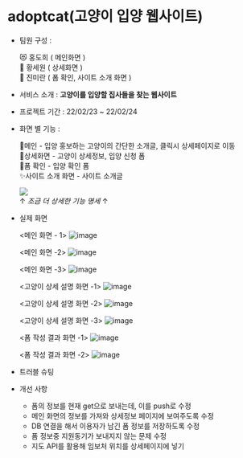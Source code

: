# adoptcat(고양이 입양 웹사이트)

* 팀원 구성 :

  😻 홍도희 ( 메인화면 )<br>
  🐰 황세원 ( 상세화면 )<br>
  🐶 진미란 ( 폼 확인, 사이트 소개 화면 )<br>
  
* 서비스 소개 : **고양이를 입양할 집사들을 찾는 웹사이트**

* 프로젝트 기간 : 22/02/23 ~ 22/02/24

* 화면 별 기능 :

  📢메인 - 입양 홍보하는 고양이의 간단한 소개글, 클릭시 상세페이지로 이동<br>
  🧾상세화면 - 고양이 상세정보, 입양 신청 폼<br>
  📝폼 확인 - 입양 확인 폼   
  ✨사이트 소개 화면 - 사이트 소개글
     
  <a href="https://github.com/cuuuutecat/adoptcat/wiki/%EA%B8%B0%EB%8A%A5-%EB%AA%85%EC%84%B8"><img src="https://img.shields.io/badge/more about functions-D9B68B?style=for-the-badge&logoWidth=50"/></a>   
 ↑ _조금 더 상세한 기능 명세_ ↑
  
* 실제 화면
  
  <메인 화면 - 1>
  ![image](https://user-images.githubusercontent.com/55613591/155557671-0b749bf5-4b46-4acc-a123-d89346d85ec9.png)

  <메인 화면 -2>
  ![image](https://user-images.githubusercontent.com/55613591/155557877-c82095d3-3092-49bd-8697-a7d5113e6736.png)

  <메인 화면 -3>
  ![image](https://user-images.githubusercontent.com/55613591/155557938-67b304ff-4d95-4f9b-9eb6-7decd0b986be.png)

  <고양이 상세 설명 화면 -1>
  ![image](https://user-images.githubusercontent.com/55613591/155558149-ec371aa9-8a72-4c40-85e9-5069a0015074.png)

  <고양이 상세 설명 화면 -2>
  ![image](https://user-images.githubusercontent.com/55613591/155558232-acf9d8f0-572b-48d0-806d-425afbbacdae.png)

  <고양이 상세 설명 화면 -3>
  ![image](https://user-images.githubusercontent.com/55613591/155558320-06e1ecc9-0ecc-4f06-8afd-793cb40a3b84.png)

  <폼 작성 결과 화면 -1>
  ![image](https://user-images.githubusercontent.com/55613591/155558483-992da2e9-966b-4578-af51-a0af33cdf4dc.png)

  <폼 작성 결과 화면 -2>
  ![image](https://user-images.githubusercontent.com/55613591/155558591-8726c471-9e0e-4c48-bc36-7ca045016dd3.png)

* 트러블 슈팅
  
  
* 개선 사항
  * 폼의 정보를 현재 get으로 보내는데, 이를 push로 수정
  * 메인 화면의 정보를 가져와 상세정보 페이지에 보여주도록 수정
  * DB 연결을 해서 이용자가 남긴 폼 정보를 저장하도록 수정
  * 폼 정보중 지원동기가 보내지지 않는 문제 수정
  * 지도 API를 활용해 임보처 위치를 상세페이지에 넣기
